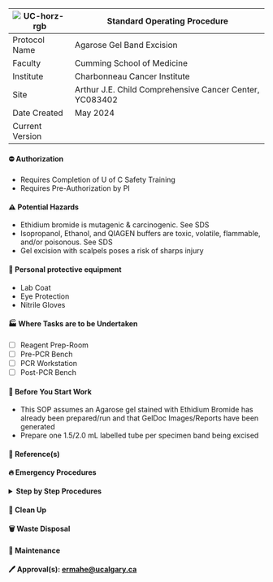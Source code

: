 | ![UC-horz-rgb](https://github.com/user-attachments/assets/b23cb20c-39a3-4344-b092-9806de30c089) | Standard Operating Procedure |
---|---
| Protocol Name | Agarose Gel Band Excision |
| Faculty | Cumming School of Medicine |
| Institute | Charbonneau Cancer Institute |
| Site | Arthur J.E. Child Comprehensive Cancer Center, YC083402|
| Date Created | May 2024 |
| Current Version |  |
#### :no_entry: Authorization
- Requires Completion of U of C Safety Training
- Requires Pre-Authorization by PI 
#### :warning: Potential Hazards
- Ethidium bromide is mutagenic & carcinogenic. See SDS
- Isopropanol, Ethanol, and QIAGEN buffers are toxic, volatile, flammable, and/or poisonous. See SDS
- Gel excision with scalpels poses a risk of sharps injury
#### :goggles: Personal protective equipment
- Lab Coat
- Eye Protection
- Nitrile Gloves
#### :factory: Where Tasks are to be Undertaken
- [ ] Reagent Prep-Room
- [ ] Pre-PCR Bench
- [ ] PCR Workstation
- [ ] Post-PCR Bench
#### :vertical_traffic_light: Before You Start Work
- This SOP assumes an Agarose gel stained with Ethidium Bromide has already been prepared/run and that GelDoc Images/Reports have been generated
- Prepare one 1.5/2.0 mL labelled tube per specimen band being excised
#### :book: Reference(s)

#### :fire: Emergency Procedures

<details>
<summary> <b>Step by Step Procedures</b></summary>
  
</details>

#### :broom: Clean Up 

#### :wastebasket: Waste Disposal

#### :wrench: Maintenance

#### :pen: Approval(s): ermahe@ucalgary.ca
